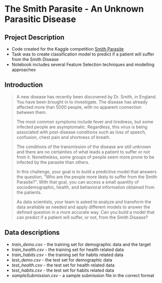 # The Smith Parasite - An Unknown Parasitic Disease 

## Project Description
- Code created for the Kaggle competition [Smith Parasite](https://www.kaggle.com/competitions/the-smith-parasite/overview/description)
- Task was to create classification model to predict if a patient will suffer from the Smith Disease
- Notebook includes several Feature Selection techniques and modelling approaches

## Introduction

>  A new disease has recently been discovered by Dr. Smith, in England. You have been brought in to investigate. The disease has already affected more than 5000 people, with no apparent connection between them.
> 
> The most common symptoms include fever and tiredness, but some infected people are asymptomatic. Regardless, this virus is being associated with post-disease conditions such as loss of speech, confusion, chest pain and shortness of breath.
> 
> The conditions of the transmission of the disease are still unknown and there are no certainties of what leads a patient to suffer or not from it. Nonetheless, some groups of people seem more prone to be infected by the parasite than others.
> 
> In this challenge, your goal is to build a predictive model that answers the question, “Who are the people more likely to suffer from the Smith Parasite?”. With that goal, you can access a small quantity of sociodemographic, health, and behavioral information obtained from the patients.
> 
> As data scientists, your team is asked to analyze and transform the data available as needed and apply different models to answer the defined question in a more accurate way. Can you build a model that can predict if a patient will suffer, or not, from the Smith Disease?

## Data descriptions  
- *train_demo.csv* - the training set for demographic data and the target
- *train_health.csv* - the training set for health related data
- *train_habits.csv* - the training set for habits related data
- *test_demo.csv* - the test set for demographic data
- *test_health.csv* - the test set for health related data
- *test_habits.csv* - the test set for habits related data
- *sampleSubmission.csv* - a sample submission file in the correct format


